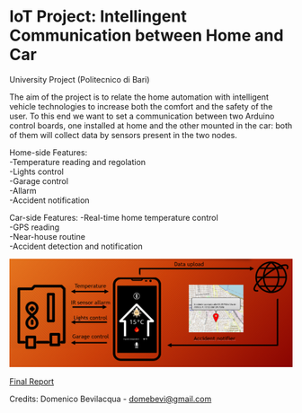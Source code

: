 # IoT Project: Intellingent Communication between Home and Car
University Project (Politecnico di Bari)  
  
The aim of the project is to relate the home automation with intelligent vehicle technologies to increase both the comfort and the safety of the user. To this end we want to set a communication  between two Arduino control boards, one installed at home and the other mounted in the car: both of them will collect data by sensors present in the two nodes.

Home-side Features:  
-Temperature reading and regolation    
-Lights control    
-Garage control   
-Allarm   
-Accident notification     

Car-side Features:
-Real-time home temperature control    
-GPS reading  
-Near-house routine  
-Accident detection and notification   

![alt text](https://github.com/domebevi/IoT-Project.Intellingent-communication-between-home-and-car/blob/main/image.png?raw=true)

<a href="FINAL_REPORT.pdf" target="_blank">Final Report</a>

Credits: Domenico Bevilacqua - domebevi@gmail.com

